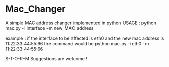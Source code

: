 # Mac_Changer
A simple MAC address changer implemented in python
USAGE :
python mac.py -i interface -m new_MAC_address

example : if the interface to be affected is eth0
          and the new mac address is 11:22:33:44:55:66
          the command would be 
          python mac.py -i eth0 -m 11:22:33:44:55:66
 
S-T-O-R-M
Suggestions are welcome !
